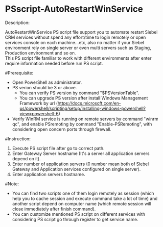 # PSscript-AutoRestartWinService
Description:

AutoRestartWinService PS script file support you to automate restart Siebel CRM services without spend any effort/time to login remotely or open services console on each machine...etc, also no matter if your Siebel environment rely on single server or even multi servers such as Staging, Production environment and so on.\
This PS script file familiar to work with different environments after enter require information needed before run PS script.

#Prerequisite:
* Open PowerShell as administrator.
* PS verion should be 3 or above.
  - You can verify PS version by command "$PSVersionTable".
  - You can upgrade PS version after install Windows Management Framework by url (https://docs.microsoft.com/en-us/powershell/scripting/setup/installing-windows-powershell?view=powershell-6)
* Verify WinRM service is running on remote servers by command "winrm qc", and enable PSremoting by command "Enable-PSRemoting", with considering open concern ports through firewall.

#Instruction:
1. Execute PS script file after go to correct path.
2. Enter Gateway Server hostname (It's a server all application servers depend on it).
3. Enter number of application servers (0 number mean both of Siebel Gateway and Application services configured on single server).
4. Enter application servers hostname.

#Note:
* You can find two scripts one of them login remotely as session (which help you to cache session and execute command take a lot of time) and another script depend on computer name (which remote session will close immediately after finish command).
* You can customize mentioned PS script on different services with considering PS script go through register to get service name.
